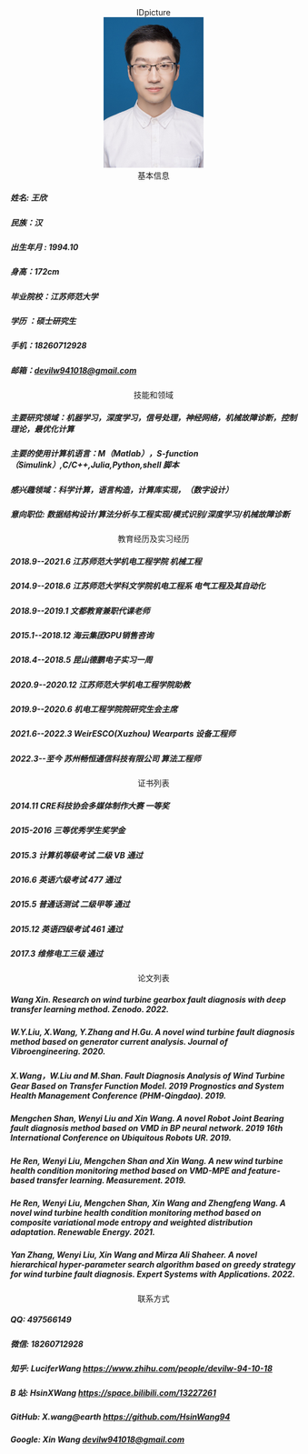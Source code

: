 <center> IDpicture </center> 
<div align="center" >
    <img src="IDpicture.jpg" width="35%">
</div>


<center> 基本信息 </center> 

##### 姓名: 王欣
##### 民族：汉 
##### 出生年月 : 1994.10
##### 身高：172cm 
##### 毕业院校：江苏师范大学 
##### 学历 ：硕士研究生
##### 手机：18260712928 
##### 邮箱：devilw941018@gmail.com


<center> 技能和领域 </center>

##### 主要研究领域：机器学习，深度学习，信号处理，神经网络，机械故障诊断，控制理论，最优化计算
##### 主要的使用计算机语言：M（Matlab），S-function（Simulink）,C/C++,Julia,Python,shell 脚本
##### 感兴趣领域：科学计算，语言构造，计算库实现，（数字设计）
##### 意向职位: 数据结构设计/算法分析与工程实现/模式识别/深度学习/机械故障诊断

<center> 教育经历及实习经历 </center> 

##### 2018.9--2021.6 江苏师范大学机电工程学院 机械工程
##### 2014.9--2018.6 江苏师范大学科文学院机电工程系 电气工程及其自动化
##### 2018.9--2019.1 文都教育兼职代课老师
##### 2015.1--2018.12  海云集团GPU销售咨询
##### 2018.4--2018.5 昆山德鹏电子实习一周
##### 2020.9--2020.12 江苏师范大学机电工程学院助教
##### 2019.9--2020.6 机电工程学院院研究生会主席
##### 2021.6--2022.3 WeirESCO(Xuzhou) Wearparts 设备工程师
##### 2022.3--至今  苏州畅恒通信科技有限公司 算法工程师
<center> 证书列表 </center>

##### 2014.11 CRE科技协会多媒体制作大赛 一等奖
##### 2015-2016 三等优秀学生奖学金
##### 2015.3 计算机等级考试 二级 VB 通过
##### 2016.6 英语六级考试 477 通过
##### 2015.5 普通话测试 二级甲等 通过
##### 2015.12 英语四级考试 461 通过
##### 2017.3  维修电工三级 通过


<center> 论文列表 </center>

##### Wang Xin. Research on wind turbine gearbox fault diagnosis with deep transfer learning method. Zenodo. 2022.
##### W.Y.Liu, X.Wang, Y.Zhang and H.Gu. A novel wind turbine fault diagnosis method based on generator current analysis. Journal of Vibroengineering. 2020.
##### X.Wang，W.Liu and M.Shan. Fault Diagnosis Analysis of Wind Turbine Gear Based on Transfer Function Model. 2019 Prognostics and System Health Management Conference (PHM-Qingdao). 2019.
##### Mengchen Shan, Wenyi Liu and Xin Wang. A novel Robot Joint Bearing fault diagnosis method based on VMD in BP neural network. 2019 16th International Conference on Ubiquitous Robots UR. 2019.
##### He Ren, Wenyi Liu, Mengchen Shan and Xin Wang. A new wind turbine health condition monitoring method based on VMD-MPE and feature-based transfer learning. Measurement. 2019.
##### He Ren, Wenyi Liu, Mengchen Shan, Xin Wang and Zhengfeng Wang. A novel wind turbine health condition monitoring method based on composite variational mode entropy and weighted distribution adaptation. Renewable Energy. 2021.
##### Yan Zhang, Wenyi Liu, Xin Wang and Mirza Ali Shaheer. A novel hierarchical hyper-parameter search algorithm based on greedy strategy for wind turbine fault diagnosis. Expert Systems with Applications. 2022.

<center> 联系方式 </center>

##### QQ: 497566149
##### 微信: 18260712928
##### 知乎: LuciferWang https://www.zhihu.com/people/devilw-94-10-18
##### B 站: HsinXWang https://space.bilibili.com/13227261
##### GitHub: X.wang@earth https://github.com/HsinWang94
##### Google: Xin Wang devilw941018@gmail.com
